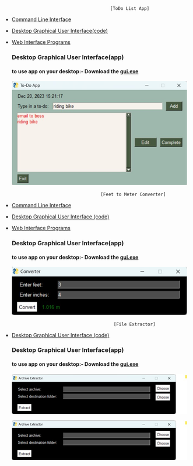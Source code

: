                                              [ToDo List App]
- [Command Line Interface](https://github.com/NiranjanKumarYadav36/App-using-Python/blob/main/ToDo-App/cli.py)                                                                                  
- [Desktop Graphical User Interface(code)](https://github.com/NiranjanKumarYadav36/App-using-Python/blob/main/ToDo/gui.py)
- [Web Interface Programs](https://github.com/NiranjanKumarYadav36/App-using-Python/blob/main/ToDo/webapp.py)
  ### Desktop Graphical User Interface(app)
  #### to use app on your desktop:- Download the [gui.exe](https://github.com/NiranjanKumarYadav36/App-using-Python/blob/main/dist/todo.exe)

  
  ![](https://github.com/NiranjanKumarYadav36/App-using-Python/blob/main/images/gui_iamge.jpg)


                                        [Feet to Meter Converter]
- [Command Line Interface]()
- [Desktop Graphical User Interface (code)](https://github.com/NiranjanKumarYadav36/App-using-Python/blob/main/Feet_to_Meter-Converte/converter.py)
- [Web Interface Programs]()                     
  ### Desktop Graphical User Interface(app)
  #### to use app on your desktop:- Download the [gui.exe](https://github.com/NiranjanKumarYadav36/App-using-Python/blob/main/dist/converter.exe)

  
  ![](https://github.com/NiranjanKumarYadav36/App-using-Python/blob/main/images/gui_converter.jpg)


                                             [File Extractor]
- [Desktop Graphical User Interface (code)](https://github.com/NiranjanKumarYadav36/App-using-Python/blob/main/File_Extractor/extractor.py)
  ### Desktop Graphical User Interface(app)
  #### to use app on your desktop:- Download the [gui.exe](https://github.com/NiranjanKumarYadav36/App-using-Python/blob/main/dist/extractor.exe)


  ![](https://github.com/NiranjanKumarYadav36/App-using-Python/blob/main/images/ex_gui.jpg)


  ![](https://github.com/NiranjanKumarYadav36/App-using-Python/blob/main/ex_gui.jpg)

  

  
